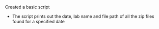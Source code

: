 Created a basic script
- The script prints out the date, lab name and file path of all the zip files found for a specified date